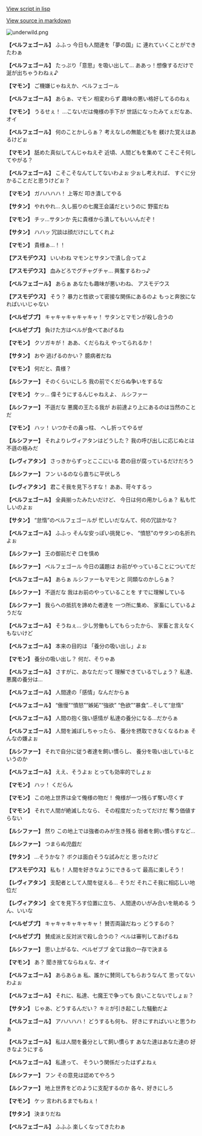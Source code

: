 [View script in lisp](../scripts/202259040.txt)

[View source in markdown](202259040.md)

![underwild.png](../images/backgrounds/underwild.png)

**【ベルフェゴール】**
ふふっ
今日も人間達を「夢の国」に
連れていくことができたわぁ

**【ベルフェゴール】**
たっぷり「意思」を吸い出して…
ああっ！想像するだけで
涎が出ちゃうわねぇ♪

**【マモン】**
ご機嫌じゃねえか、ベルフェゴール

**【ベルフェゴール】**
あらぁ、マモン
相変わらず
趣味の悪い格好してるのねぇ

**【マモン】**
うるせぇ！
…こないだは俺様の手下が
世話になったみてぇだなあ、オイ

**【ベルフェゴール】**
何のことかしらぁ？
考えなしの無能どもを
躾けた覚えはあるけどぉ

**【マモン】**
舐めた真似してんじゃねえぞ
近頃、人間どもを集めて
こそこそ何してやがる？

**【ベルフェゴール】**
こそこそなんてしてないわよぉ
少ぉし考えれば、
すぐに分かることだと思うけどぉ？

**【マモン】**
ガハハハハ！
上等だ
叩き潰してやる

**【サタン】**
やれやれ…
久し振りの七魔王会議だというのに
野蛮だね

**【マモン】**
チッ…サタンか
先に貴様から潰してもいいんだぞ！

**【サタン】**
ハハッ
冗談は顔だけにしてくれよ

**【マモン】**
貴様ぁ…！！

**【アスモデウス】**
いいわね
マモンとサタンで潰し合ってよ

**【アスモデウス】**
血みどろでグチャグチャ…
興奮するわっ♪

**【ベルフェゴール】**
あらぁ
あなたも趣味が悪いわね、
アスモデウス

**【アスモデウス】**
そう？
暴力と性欲って密接な関係にあるのよ
もっと奔放になればいいじゃない

**【ベルゼブブ】**
キャキャキャキャキャ！
サタンとマモンが殺し合うの

**【ベルゼブブ】**
負けた方はベルが食べてあげるね

**【マモン】**
クソガキが！
ああ、くだらねえ
やってられるか！

**【サタン】**
おや
逃げるのかい？
臆病者だね

**【マモン】**
何だと、貴様？

**【ルシファー】**
そのくらいにしろ
我の前でくだらぬ争いをするな

**【マモン】**
ケッ…
偉そうにするんじゃねえよ、
ルシファー

**【ルシファー】**
不遜だな
悪魔の王たる我が
お前達より上にあるのは当然のことだ

**【マモン】**
ハッ！
いつかその鼻っ柱、
へし折ってやるぜ

**【ルシファー】**
それよりレヴィアタンはどうした？
我の呼び出しに応じぬとは
不遜の極みだ

**【レヴィアタン】**
さっきからずっとここにいる
君の目が腐っているだけだろう

**【ルシファー】**
フン
いるのなら直ちに平伏しろ

**【レヴィアタン】**
君こそ我を見下ろすな！
ああ、苛々するっ

**【ベルフェゴール】**
全員揃ったみたいだけど、
今日は何の用かしらぁ？
私も忙しいのよぉ

**【サタン】**
“怠惰”のベルフェゴールが
忙しいだなんて、何の冗談かな？

**【ベルフェゴール】**
ふふっ
そんな安っぽい挑発じゃ、
“憤怒”のサタンの名折れよぉ

**【ルシファー】**
王の御前だぞ
口を慎め

**【ルシファー】**
ベルフェゴール
今日の議題は
お前がやっていることについてだ

**【ベルフェゴール】**
あらぁ
ルシファーもマモンと
同類なのかしらぁ？

**【ルシファー】**
不遜だな
我はお前のやっていることを
すでに理解している

**【ルシファー】**
我らへの抵抗を諦めた者達を
一つ所に集め、
家畜にしているようだな

**【ベルフェゴール】**
そうねぇ…
少し労働もしてもらったから、
家畜と言えなくもないけど

**【ベルフェゴール】**
本来の目的は
「養分の吸い出し」よぉ

**【マモン】**
養分の吸い出し？
何だ、そりゃあ

**【ベルフェゴール】**
さすがに、あなただって
理解できているでしょう？
私達、悪魔の養分は…

**【ベルフェゴール】**
人間達の「感情」なんだからぁ

**【ベルフェゴール】**
“傲慢”“憤怒”“嫉妬”“強欲”
“色欲”“暴食”…そして“怠惰”

**【ベルフェゴール】**
人間の抱く強い感情が
私達の養分になる…だからぁ

**【ベルフェゴール】**
人間を滅ぼしちゃったら、
養分を摂取できなくなるわぁ
そんなの嫌よぉ

**【ルシファー】**
それで自分に従う者達を飼い慣らし、
養分を吸い出しているというのか

**【ベルフェゴール】**
ええ、そうよぉ
とっても効率的でしょぉ

**【マモン】**
ハッ！
くだらん

**【マモン】**
この地上世界は全て俺様の物だ！
俺様が一つ残らず奪い尽くす

**【マモン】**
それで人間が絶滅したなら、
その程度だったってだけだ
奪う価値すらない

**【ルシファー】**
然り
この地上では強者のみが生き残る
弱者を飼い慣らすなど…

**【ルシファー】**
つまらぬ児戯だ

**【サタン】**
…そうかな？
ボクは面白そうな試みだと
思ったけど

**【アスモデウス】**
私も！
人間を好きなようにできるって
最高に楽しそう！

**【レヴィアタン】**
支配者として人間を従える…
そうだ
それこそ我に相応しい地位だ

**【レヴィアタン】**
全てを見下ろす位置に立ち、
人間達のいがみ合いを眺める
うん、いいな

**【ベルゼブブ】**
キャキャキャキャキャ！
賛否両論だねっ
どうするの？

**【ベルゼブブ】**
賛成派と反対派で殺し合うの？
ベルは審判してあげるね

**【ルシファー】**
思い上がるな、ベルゼブブ
全ては我の一存で決まる

**【マモン】**
あ？
聞き捨てならねぇな、オイ

**【ベルフェゴール】**
あらあらぁ
私、誰かに賛同してもらおうなんて
思ってないわよぉ

**【ベルフェゴール】**
それに、私達、七魔王で争っても
良いことないでしょぉ？

**【サタン】**
じゃあ、どうするんだい？
キミが引き起こした騒動だよ

**【ベルフェゴール】**
アハハハハ！
どうするも何も、
好きにすればいいと思うわぁ

**【ベルフェゴール】**
私は人間を養分として飼い慣らす
あなた達はあなた達の
好きなようにする

**【ベルフェゴール】**
私達って、
そういう関係だったはずよねぇ

**【ルシファー】**
フン
その意見は認めてやろう

**【ルシファー】**
地上世界をどのように支配するのか
各々、好きにしろ

**【マモン】**
ケッ
言われるまでもねぇ！

**【サタン】**
決まりだね

**【ベルフェゴール】**
ふふふ
楽しくなってきたわぁ
